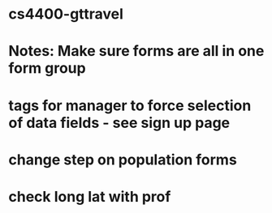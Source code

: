 # cs4400-gttravel

# Notes: Make sure forms are all in one form group
# <form> tags for manager to force selection of data fields - see sign up page
# change step on population forms
# check long lat with prof
